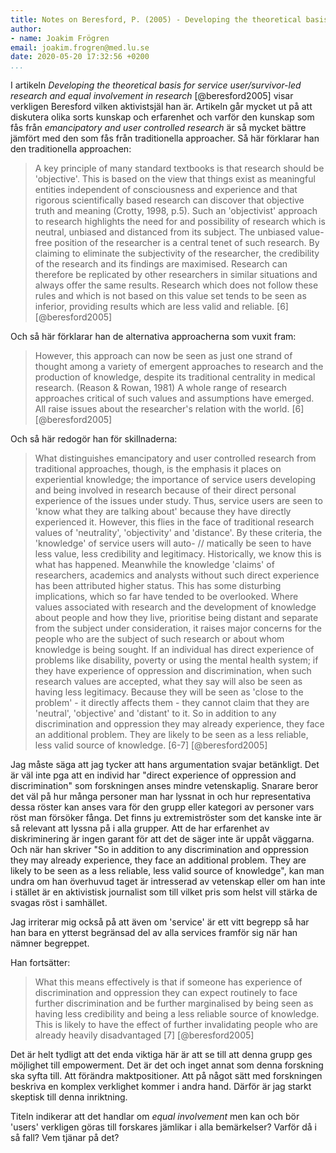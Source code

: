 ```yaml
---
title: Notes on Beresford, P. (2005) - Developing the theoretical basis for service user/survivor-led research and equal involvement in research
author:
- name: Joakim Frögren
email: joakim.frogren@med.lu.se
date: 2020-05-20 17:32:56 +0200
...
```


I artikeln _Developing the theoretical basis for service user/survivor-led research and equal involvement in research_ [@beresford2005]
visar verkligen Beresford vilken aktivistsjäl han är. Artikeln går mycket ut på att diskutera olika sorts kunskap och erfarenhet och varför den kunskap som fås från _emancipatory and user controlled research_ är så mycket bättre jämfört med den som fås från traditionella approacher. Så här förklarar han den traditionella approachen:

> A key principle of many standard textbooks is that research should be 'objective'. This is based on the view that things exist as meaningful entities independent of consciousness and experience and that rigorous scientifically based research can discover that objective truth and meaning (Crotty, 1998, p.5). Such an 'objectivist' approach to research highlights the need for and possibility of research which is neutral, unbiased and distanced from its subject. The unbiased value-free position of the researcher is a central tenet of such research. By claiming to eliminate the subjectivity of the researcher, the credibility of the research and its findings are maximised. Research can therefore be replicated by other researchers in similar situations and always offer the same results. Research which does not follow these rules and which is not based on this value set tends to be seen as inferior, providing results which are less valid and reliable. [6] [@beresford2005]

Och så här förklarar han de alternativa approacherna som vuxit fram:

> However, this approach can now be seen as just one strand of thought among a variety of emergent approaches to research and the production of knowledge, despite its traditional centrality in medical research. (Reason & Rowan, 1981) A whole range of research approaches critical of such values and assumptions have emerged. All raise issues about the researcher's relation with the world. [6] [@beresford2005]

Och så här redogör han för skillnaderna:

> What distinguishes emancipatory and user controlled research from traditional approaches, though, is the emphasis it places on experiential knowledge; the importance of service users developing and being involved in research because of their direct personal experience of the issues under study. Thus, service users are seen to 'know what they are talking about' because they have directly experienced it. However, this flies in the face of traditional research values of 'neutrality', 'objectivity' and 'distance'. By these criteria, the 'knowledge' of service users will auto- // matically be seen to have less value, less credibility and legitimacy. Historically, we know this is what has happened. Meanwhile the knowledge 'claims' of researchers, academics and analysts without such direct experience has been attributed higher status. This has some disturbing implications, which so far have tended to be overlooked. Where values associated with research and the development of knowledge about people and how they live, prioritise being distant and separate from the subject under consideration, it raises major concerns for the people who are the subject of such research or about whom knowledge is being sought. If an individual has direct experience of problems like disability, poverty or using the mental health system; if they have experience of oppression and discrimination, when such research values are accepted, what they say will also be seen as having less legitimacy. Because they will be seen as 'close to the problem' - it directly affects them - they cannot claim that they are 'neutral', 'objective' and 'distant' to it. So in addition to any discrimination and oppression they may already experience, they face an additional problem. They are likely to be seen as a less reliable, less valid source of knowledge. [6-7] [@beresford2005]

Jag måste säga att jag tycker att hans argumentation svajar betänkligt. Det är väl inte pga att en individ har "direct experience of oppression and discrimination" som forskningen anses mindre vetenskaplig. Snarare beror det väl på hur många personer man har lyssnat in och hur representativa dessa röster kan anses vara för den grupp eller kategori av personer vars röst man försöker fånga. Det finns ju extremiströster som det kanske inte är så relevant att lyssna på i alla grupper. Att de har erfarenhet av diskriminering är ingen garant för att det de säger inte är uppåt väggarna. Och när han skriver "So in addition to any discrimination and oppression they may already experience, they face an additional problem. They are likely to be seen as a less reliable, less valid source of knowledge", kan man undra om han överhuvud taget är intresserad av vetenskap eller om han inte i stället är en aktivistisk journalist som till vilket pris som helst vill stärka de svagas röst i samhället.

Jag irriterar mig också på att även om 'service' är ett vitt begrepp så har han bara en ytterst begränsad del av alla services framför sig när han nämner begreppet.

Han fortsätter:

> What this means effectively is that if someone has experience of discrimination and oppression they can expect routinely to face further discrimination and be further marginalised by being seen as having less credibility and being a less reliable source of knowledge. This is likely to have the effect of further invalidating people who are already heavily disadvantaged [7] [@beresford2005]

Det är helt tydligt att det enda viktiga här är att se till att denna grupp ges möjlighet till empowerment. Det är det och inget annat som denna forskning ska syfta till. Att förändra maktpositioner. Att på något sätt med forskningen beskriva en komplex verklighet kommer i andra hand. Därför är jag starkt skeptisk till denna inriktning.

Titeln indikerar att det handlar om _equal involvement_ men kan och bör 'users' verkligen göras till forskares jämlikar i alla bemärkelser? Varför då i så fall? Vem tjänar på det?
